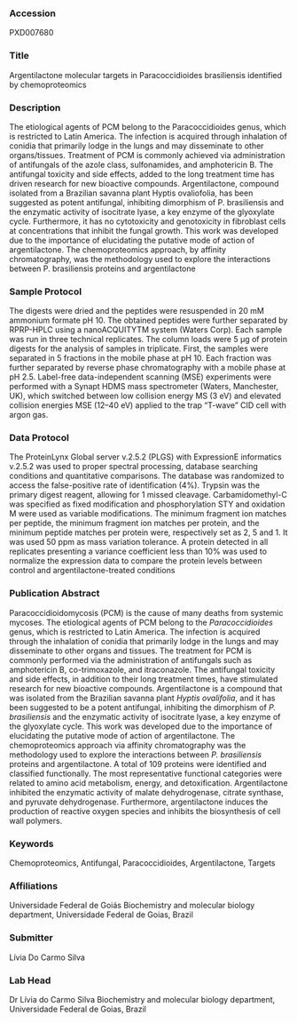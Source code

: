 ### Accession
PXD007680

### Title
Argentilactone molecular targets in Paracoccidioides brasiliensis identified by chemoproteomics

### Description
The etiological agents of PCM belong to the Paracoccidioides genus, which is restricted to Latin America. The infection is acquired through inhalation of conidia that primarily lodge in the lungs and may disseminate to other organs/tissues. Treatment of PCM is commonly achieved via administration of antifungals of the azole class, sulfonamides, and amphotericin B. The antifungal toxicity and side effects, added to the long treatment time has driven research for new bioactive compounds. Argentilactone, compound isolated from a Brazilian savanna plant Hyptis ovaliofolia, has been suggested as potent antifungal, inhibiting dimorphism of P. brasiliensis and the enzymatic activity of isocitrate lyase, a key enzyme of the glyoxylate cycle. Furthermore, it has no cytotoxicity and genotoxicity in fibroblast cells at concentrations that inhibit the fungal growth. This work was developed due to the importance of elucidating the putative mode of action of argentilactone. The chemoproteomics approach, by affinity chromatography, was the methodology used to explore the interactions between P. brasiliensis proteins and argentilactone

### Sample Protocol
The digests were dried and the peptides were resuspended in 20 mM ammonium formate pH 10. The obtained peptides were further separated by RPRP-HPLC using a nanoACQUITYTM system (Waters Corp). Each sample was run in three technical replicates. The column loads were 5 µg of protein digests for the analysis of samples in triplicate. First, the samples were separated in 5 fractions in the mobile phase at pH 10. Each fraction was further separated by reverse phase chromatography with a mobile phase at pH 2.5. Label-free data-independent scanning (MSE) experiments were performed with a Synapt HDMS mass spectrometer (Waters, Manchester, UK), which switched between low collision energy MS (3 eV) and elevated collision energies MSE (12–40 eV) applied to the trap “T-wave” CID cell with argon gas.

### Data Protocol
The ProteinLynx Global server v.2.5.2 (PLGS) with ExpressionE informatics v.2.5.2 was used to proper spectral processing, database searching conditions and quantitative comparisons. The database was randomized to access the false-positive rate of identification (4%). Trypsin was the primary digest reagent, allowing for 1 missed cleavage. Carbamidomethyl-C was specified as fixed modification and phosphorylation STY and oxidation M were used as variable modifications. The minimum fragment ion matches per peptide, the minimum fragment ion matches per protein, and the minimum peptide matches per protein were, respectively set as 2, 5 and 1. It was used 50 ppm as mass variation tolerance. A protein detected in all replicates presenting a variance coefficient less than 10% was used to normalize the expression data to compare the protein levels between control and argentilactone-treated conditions

### Publication Abstract
Paracoccidioidomycosis (PCM) is the cause of many deaths from systemic mycoses. The etiological agents of PCM belong to the <i>Paracoccidioides</i> genus, which is restricted to Latin America. The infection is acquired through the inhalation of conidia that primarily lodge in the lungs and may disseminate to other organs and tissues. The treatment for PCM is commonly performed via the administration of antifungals such as amphotericin B, co-trimoxazole, and itraconazole. The antifungal toxicity and side effects, in addition to their long treatment times, have stimulated research for new bioactive compounds. Argentilactone is a compound that was isolated from the Brazilian savanna plant <i>Hyptis ovalifolia</i>, and it has been suggested to be a potent antifungal, inhibiting the dimorphism of <i>P. brasiliensis</i> and the enzymatic activity of isocitrate lyase, a key enzyme of the glyoxylate cycle. This work was developed due to the importance of elucidating the putative mode of action of argentilactone. The chemoproteomics approach via affinity chromatography was the methodology used to explore the interactions between <i>P. brasiliensis</i> proteins and argentilactone. A total of 109 proteins were identified and classified functionally. The most representative functional categories were related to amino acid metabolism, energy, and detoxification. Argentilactone inhibited the enzymatic activity of malate dehydrogenase, citrate synthase, and pyruvate dehydrogenase. Furthermore, argentilactone induces the production of reactive oxygen species and inhibits the biosynthesis of cell wall polymers.

### Keywords
Chemoproteomics, Antifungal, Paracoccidioides, Argentilactone, Targets

### Affiliations
Universidade Federal de Goiás
Biochemistry and molecular biology department, Universidade Federal de Goias, Brazil

### Submitter
Lívia Do Carmo Silva

### Lab Head
Dr Lívia do Carmo Silva
Biochemistry and molecular biology department, Universidade Federal de Goias, Brazil


